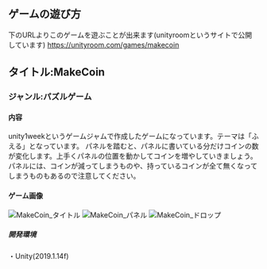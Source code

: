 
## ゲームの遊び方
下のURLよりこのゲームを遊ぶことが出来ます(unityroomというサイトで公開しています)
https://unityroom.com/games/makecoin

## タイトル:MakeCoin
### ジャンル:パズルゲーム

#### 内容
unity1weekというゲームジャムで作成したゲームになっています。テーマは「ふえる」となっています。
パネルを踏むと、パネルに書いている分だけコインの数が変化します。上手くパネルの位置を動かしてコインを増やしていきましょう。  
パネルには、コインが減ってしまうものや、持っているコインが全て無くなってしまうものもあるので注意してください。

#### ゲーム画像  
![MakeCoin_タイトル](https://user-images.githubusercontent.com/45326553/106385485-ec818700-6413-11eb-9b29-903a964c8309.png)
![MakeCoin_パネル](https://user-images.githubusercontent.com/45326553/106385486-ed1a1d80-6413-11eb-9c1c-925ff3c1b15b.png)
![MakeCoin_ドロップ](https://user-images.githubusercontent.com/45326553/106385487-edb2b400-6413-11eb-9362-84a754f05c1a.png)
  ##### 開発環境
  ・Unity(2019.1.14f)  
